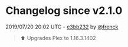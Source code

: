 # Changelog since v2.1.0

2019/07/20 20:02 UTC - [e3bb232](https://github.com/hassio-addons/addon-plex/commit/e3bb2323676ba578438e2f285e147617ad38faf2) by [@frenck](https://github.com/frenck)
> :arrow_up: Upgrades Plex to 1.16.3.1402 

